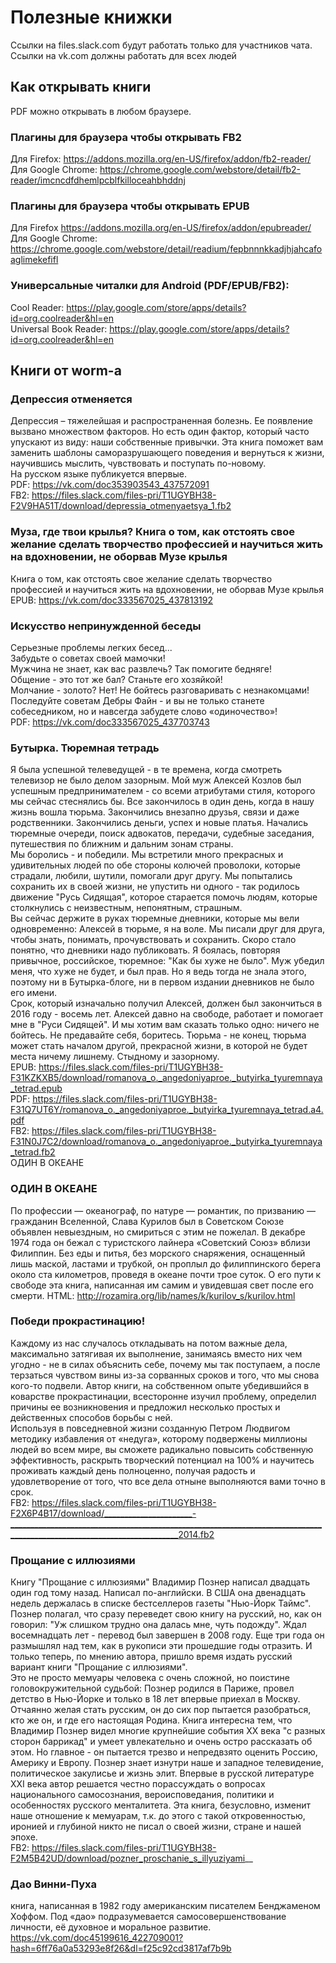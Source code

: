 # Полезные книжки
Ссылки на files.slack.com будут работать только для участников чата.
Ссылки на vk.com должны работать для всех людей

## Как открывать книги
PDF можно открывать в любом браузере.  

### Плагины для браузера чтобы открывать FB2
Для Firefox: https://addons.mozilla.org/en-US/firefox/addon/fb2-reader/  
Для Google Chrome: https://chrome.google.com/webstore/detail/fb2-reader/imcncdfdhemlpcblfkilloceahbhddnj

### Плагины для браузера чтобы открывать EPUB
Для Firefox https://addons.mozilla.org/en-US/firefox/addon/epubreader/  
Для Google Chrome: https://chrome.google.com/webstore/detail/readium/fepbnnnkkadjhjahcafoaglimekefifl

### Универсальные читалки для Android (PDF/EPUB/FB2):
Cool Reader: https://play.google.com/store/apps/details?id=org.coolreader&hl=en  
Universal Book Reader: https://play.google.com/store/apps/details?id=org.coolreader&hl=en

## Книги от worm-а
### Депрессия отменяется
Депрессия – тяжелейшая и распространенная болезнь. Ее появление вызвано множеством факторов. Но есть один фактор, который часто упускают из виду: наши собственные привычки. Эта книга поможет вам заменить шаблоны саморазрушающего поведения и вернуться к жизни, научившись мыслить, чувствовать и поступать по-новому.  
На русском языке публикуется впервые.  
PDF: https://vk.com/doc353903543_437572091  
FB2: https://files.slack.com/files-pri/T1UGYBH38-F2V9HA51T/download/depressia_otmenyaetsya_1.fb2

### Муза, где твои крылья? Книга о том, как отстоять свое желание сделать творчество профессией и научиться жить на вдохновении, не оборвав Музе крылья
Книга о том, как отстоять свое желание сделать творчество профессией и научиться жить на вдохновении, не оборвав Музе крылья  
EPUB: https://vk.com/doc333567025_437813192

### Искусство непринужденной беседы
Серьезные проблемы легких бесед...  
Забудьте о советах своей мамочки!  
Мужчина не знает, как вас развлечь? Так помогите бедняге!  
Общение - это тот же бал? Станьте его хозяйкой!  
Молчание - золото? Нет! Не бойтесь разговаривать с незнакомцами!  
Последуйте советам Дебры Файн - и вы не только станете собеседником, но и навсегда забудете слово «одиночество»!  
PDF: https://vk.com/doc333567025_437703743

### Бутырка. Тюремная тетрадь
Я была успешной телеведущей - в те времена, когда смотреть телевизор не было делом зазорным. Мой муж Алексей Козлов был успешным предпринимателем - со всеми атрибутами стиля, которого мы сейчас стеснялись бы. Все закончилось в один день, когда в нашу жизнь вошла тюрьма. Закончились внезапно друзья, связи и даже родственники. Закончились деньги, успех и новые платья.   Начались тюремные очереди, поиск адвокатов, передачи, судебные заседания, путешествия по ближним и дальним зонам страны.  
Мы боролись - и победили. Мы встретили много прекрасных и удивительных людей по обе стороны колючей проволоки, которые страдали, любили, шутили, помогали друг другу. Мы попытались сохранить их в своей жизни, не упустить ни одного - так родилось движение "Русь Сидящая", которое старается помочь людям, которые столкнулись с неизвестным, непонятным, страшным.  
Вы сейчас держите в руках тюремные дневники, которые мы вели одновременно: Алексей в тюрьме, я на воле. Мы писали друг для друга, чтобы знать, понимать, прочувствовать и сохранить. Скоро стало понятно, что дневники надо публиковать. Я боялась, повторяя привычное, российское, тюремное: "Как бы хуже не было". Муж убедил меня, что хуже не будет, и был прав. Но я ведь тогда не знала этого, поэтому ни в Бутырка-блоге, ни в первом издании дневников не было его имени.  
Срок, который изначально получил Алексей, должен был закончиться в 2016 году - восемь лет. Алексей давно на свободе, работает и помогает мне в "Руси Сидящей". И мы хотим вам сказать только одно: ничего не бойтесь. Не предавайте себя, боритесь. Тюрьма - не конец, тюрьма может стать началом другой, прекрасной жизни, в которой не будет места ничему лишнему. Стыдному и зазорному.  
EPUB: https://files.slack.com/files-pri/T1UGYBH38-F31KZKXB5/download/romanova_o._angedoniyaproe._butyirka_tyuremnaya_tetrad.epub  
PDF: https://files.slack.com/files-pri/T1UGYBH38-F31Q7UT6Y/romanova_o._angedoniyaproe._butyirka_tyuremnaya_tetrad.a4.pdf  
FB2: https://files.slack.com/files-pri/T1UGYBH38-F31N0J7C2/download/romanova_o._angedoniyaproe._butyirka_tyuremnaya_tetrad.fb2  
ОДИН В ОКЕАНЕ

### ОДИН В ОКЕАНЕ
По профессии — океанограф, по натуре — романтик, по призванию — гражданин Вселенной, Слава Курилов был в Советском Союзе объявлен невыездным, но смириться с этим не пожелал. В декабре 1974 года он бежал с туристского лайнера «Советский Союз» вблизи Филиппин. Без еды и питья, без морского снаряжения, оснащенный лишь маской, ластами и трубкой, он проплыл до филиппинского берега около ста километров, проведя в океане почти трое суток. О его пути к свободе эта книга, написанная им самим и увидевшая свет после его смерти. 
HTML: http://rozamira.org/lib/names/k/kurilov_s/kurilov.html

### Победи прокрастинацию!
Каждому из нас случалось откладывать на потом важные дела, максимально затягивая их выполнение, занимаясь вместо них чем угодно - не в силах объяснить себе, почему мы так поступаем, а после терзаться чувством вины из-за сорванных сроков и того, что мы снова кого-то подвели. Автор книги, на собственном опыте убедившийся в коварстве прокрастинации, всесторонне изучил проблему, определил причины ее возникновения и предложил несколько простых и действенных способов борьбы с ней.  
Используя в повседневной жизни созданную Петром Людвигом методику избавления от «недуга», которому подвержены миллионы людей во всем мире, вы сможете радикально повысить собственную эффективность, раскрыть творческий потенциал на 100% и научитесь проживать каждый день полноценно, получая радость и удовлетворение от того, что все дела отныне выполняются вами точно в срок.  
FB2: https://files.slack.com/files-pri/T1UGYBH38-F2X6P4B17/download/______________________-________________________________________________________________________________________________________________________2014.fb2

### Прощание с иллюзиями 
Книгу "Прощание с иллюзиями" Владимир Познер написал двадцать один год тому назад. Написал по-английски. В США она двенадцать недель держалась в списке бестселлеров газеты "Нью-Йорк Таймс". Познер полагал, что сразу переведет свою книгу на русский, но, как он говорил: "Уж слишком трудно она далась мне, чуть подожду". Ждал восемнадцать лет - перевод был завершен в 2008 году. Еще три года он размышлял над тем, как в рукописи эти прошедшие годы отразить. И только теперь, по мнению автора, пришло время издать русский вариант книги "Прощание с иллюзиями".  
Это не просто мемуары человека с очень сложной, но поистине головокружительной судьбой: Познер родился в Париже, провел детство в Нью-Йорке и только в 18 лет впервые приехал в Москву. Отчаянно желая стать русским, он до сих пор пытается разобраться, кто же он, и где его настоящая Родина. Книга интересна тем, что Владимир Познер видел многие крупнейшие события ХХ века "с разных сторон баррикад" и умеет увлекательно и очень остро рассказать об этом. Но главное - он пытается трезво и непредвзято оценить Россию, Америку и Европу. Познер знает изнутри наше и западное телевидение, политическое закулисье и жизнь элит. Впервые в русской литературе XXI века автор решается честно порассуждать о вопросах национального самосознания, вероисповедания, политики и особенностях русского менталитета. Эта книга, безусловно, изменит наше отношение к мемуарам, т.к. до этого с такой откровенностью, иронией и глубиной никто не писал о своей жизни, стране и нашей эпохе.  
FB2: https://files.slack.com/files-pri/T1UGYBH38-F2M5B42UD/download/pozner_proschanie_s_illyuziyami__


### Дао Винни-Пуха
книга, написанная в 1982 году американским писателем Бенджаменом Хоффом. Под «дао» подразумевается самосовершенствование личности, её духовное и моральное развитие.
https://vk.com/doc45199616_422709001?hash=6ff76a0a53293e8f26&dl=f25c92cd3817af7b9b
